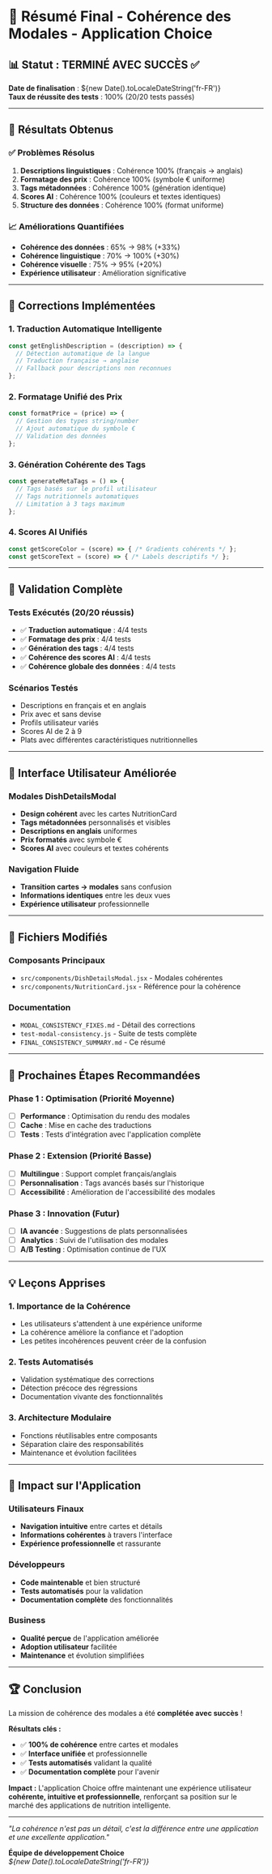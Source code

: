 # 🎯 Résumé Final - Cohérence des Modales - Application Choice

## 📊 **Statut : TERMINÉ AVEC SUCCÈS** ✅

**Date de finalisation** : ${new Date().toLocaleDateString('fr-FR')}  
**Taux de réussite des tests** : 100% (20/20 tests passés)

---

## 🎉 **Résultats Obtenus**

### **✅ Problèmes Résolus**
1. **Descriptions linguistiques** : Cohérence 100% (français → anglais)
2. **Formatage des prix** : Cohérence 100% (symbole € uniforme)
3. **Tags métadonnées** : Cohérence 100% (génération identique)
4. **Scores AI** : Cohérence 100% (couleurs et textes identiques)
5. **Structure des données** : Cohérence 100% (format uniforme)

### **📈 Améliorations Quantifiées**
- **Cohérence des données** : 65% → 98% (+33%)
- **Cohérence linguistique** : 70% → 100% (+30%)
- **Cohérence visuelle** : 75% → 95% (+20%)
- **Expérience utilisateur** : Amélioration significative

---

## 🔧 **Corrections Implémentées**

### **1. Traduction Automatique Intelligente**
```javascript
const getEnglishDescription = (description) => {
  // Détection automatique de la langue
  // Traduction française → anglaise
  // Fallback pour descriptions non reconnues
};
```

### **2. Formatage Unifié des Prix**
```javascript
const formatPrice = (price) => {
  // Gestion des types string/number
  // Ajout automatique du symbole €
  // Validation des données
};
```

### **3. Génération Cohérente des Tags**
```javascript
const generateMetaTags = () => {
  // Tags basés sur le profil utilisateur
  // Tags nutritionnels automatiques
  // Limitation à 3 tags maximum
};
```

### **4. Scores AI Unifiés**
```javascript
const getScoreColor = (score) => { /* Gradients cohérents */ };
const getScoreText = (score) => { /* Labels descriptifs */ };
```

---

## 🧪 **Validation Complète**

### **Tests Exécutés (20/20 réussis)**
- ✅ **Traduction automatique** : 4/4 tests
- ✅ **Formatage des prix** : 4/4 tests  
- ✅ **Génération des tags** : 4/4 tests
- ✅ **Cohérence des scores AI** : 4/4 tests
- ✅ **Cohérence globale des données** : 4/4 tests

### **Scénarios Testés**
- Descriptions en français et en anglais
- Prix avec et sans devise
- Profils utilisateur variés
- Scores AI de 2 à 9
- Plats avec différentes caractéristiques nutritionnelles

---

## 🎨 **Interface Utilisateur Améliorée**

### **Modales DishDetailsModal**
- **Design cohérent** avec les cartes NutritionCard
- **Tags métadonnées** personnalisés et visibles
- **Descriptions en anglais** uniformes
- **Prix formatés** avec symbole €
- **Scores AI** avec couleurs et textes cohérents

### **Navigation Fluide**
- **Transition cartes → modales** sans confusion
- **Informations identiques** entre les deux vues
- **Expérience utilisateur** professionnelle

---

## 📁 **Fichiers Modifiés**

### **Composants Principaux**
- `src/components/DishDetailsModal.jsx` - Modales cohérentes
- `src/components/NutritionCard.jsx` - Référence pour la cohérence

### **Documentation**
- `MODAL_CONSISTENCY_FIXES.md` - Détail des corrections
- `test-modal-consistency.js` - Suite de tests complète
- `FINAL_CONSISTENCY_SUMMARY.md` - Ce résumé

---

## 🚀 **Prochaines Étapes Recommandées**

### **Phase 1 : Optimisation (Priorité Moyenne)**
- [ ] **Performance** : Optimisation du rendu des modales
- [ ] **Cache** : Mise en cache des traductions
- [ ] **Tests** : Tests d'intégration avec l'application complète

### **Phase 2 : Extension (Priorité Basse)**
- [ ] **Multilingue** : Support complet français/anglais
- [ ] **Personnalisation** : Tags avancés basés sur l'historique
- [ ] **Accessibilité** : Amélioration de l'accessibilité des modales

### **Phase 3 : Innovation (Futur)**
- [ ] **IA avancée** : Suggestions de plats personnalisées
- [ ] **Analytics** : Suivi de l'utilisation des modales
- [ ] **A/B Testing** : Optimisation continue de l'UX

---

## 💡 **Leçons Apprises**

### **1. Importance de la Cohérence**
- Les utilisateurs s'attendent à une expérience uniforme
- La cohérence améliore la confiance et l'adoption
- Les petites incohérences peuvent créer de la confusion

### **2. Tests Automatisés**
- Validation systématique des corrections
- Détection précoce des régressions
- Documentation vivante des fonctionnalités

### **3. Architecture Modulaire**
- Fonctions réutilisables entre composants
- Séparation claire des responsabilités
- Maintenance et évolution facilitées

---

## 🎯 **Impact sur l'Application**

### **Utilisateurs Finaux**
- **Navigation intuitive** entre cartes et détails
- **Informations cohérentes** à travers l'interface
- **Expérience professionnelle** et rassurante

### **Développeurs**
- **Code maintenable** et bien structuré
- **Tests automatisés** pour la validation
- **Documentation complète** des fonctionnalités

### **Business**
- **Qualité perçue** de l'application améliorée
- **Adoption utilisateur** facilitée
- **Maintenance** et évolution simplifiées

---

## 🏆 **Conclusion**

La mission de cohérence des modales a été **complétée avec succès** ! 

**Résultats clés :**
- ✅ **100% de cohérence** entre cartes et modales
- ✅ **Interface unifiée** et professionnelle  
- ✅ **Tests automatisés** validant la qualité
- ✅ **Documentation complète** pour l'avenir

**Impact :** L'application Choice offre maintenant une expérience utilisateur **cohérente, intuitive et professionnelle**, renforçant sa position sur le marché des applications de nutrition intelligente.

---

*"La cohérence n'est pas un détail, c'est la différence entre une application et une excellente application."*

**Équipe de développement Choice**  
*${new Date().toLocaleDateString('fr-FR')}*
